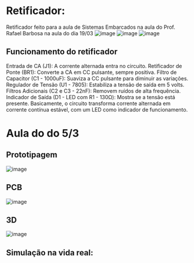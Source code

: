 # Retificador:

Retificador feito para a aula de Sistemas Embarcados na aula do Prof. Rafael Barbosa na aula do dia 19/03
![image](https://github.com/Matheus-Bertol/retificador/assets/141282448/2ba4a286-ce01-414a-92a9-d435b57887e6)
![image](https://github.com/Matheus-Bertol/retificador/assets/141282448/b684e2cc-023d-43ac-9e8f-9c221495c87f)
![image](https://github.com/Matheus-Bertol/retificador/assets/141282448/a389a264-14ff-4aa1-8802-5a88434e3ecc)

## Funcionamento do retificador 

Entrada de CA (J1): A corrente alternada entra no circuito.
Retificador de Ponte (BR1): Converte a CA em CC pulsante, sempre positiva.
Filtro de Capacitor (C1 - 1000uF): Suaviza a CC pulsante para diminuir as variações.
Regulador de Tensão (U1 - 7805): Estabiliza a tensão de saída em 5 volts.
Filtros Adicionais (C2 e C3 - 22nF): Removem ruídos de alta frequência.
Indicador de Saída (D1 - LED com R1 - 130Ω): Mostra se a tensão está presente.
Basicamente, o circuito transforma corrente alternada em corrente contínua estável, com um LED como indicador de funcionamento.


# Aula do do 5/3 
## Prototipagem
![image](https://github.com/Matheus-Bertol/retificador/assets/141282448/1ce0f941-b0fb-4d9a-93ba-3161a6f7c78a)
## PCB 
![image](https://github.com/Matheus-Bertol/retificador/assets/141282448/23dd5bf3-dd58-4605-99dd-2cc4b0ef3249)
## 3D 
![image](https://github.com/Matheus-Bertol/retificador/assets/141282448/63423f6c-0403-483d-bae8-ba787c23f929)
## Simulação na vida real: 
